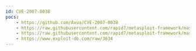 ```yaml
---
id: CVE-2007-0038
pocs:
    - https://github.com/Axua/CVE-2007-0038
    - https://raw.githubusercontent.com/rapid7/metasploit-framework/master/modules/exploits/windows/browser/ms07_017_ani_loadimage_chunksize.rb
    - https://raw.githubusercontent.com/rapid7/metasploit-framework/master/modules/exploits/windows/email/ms07_017_ani_loadimage_chunksize.rb
    - https://www.exploit-db.com/raw/3634
---
```

